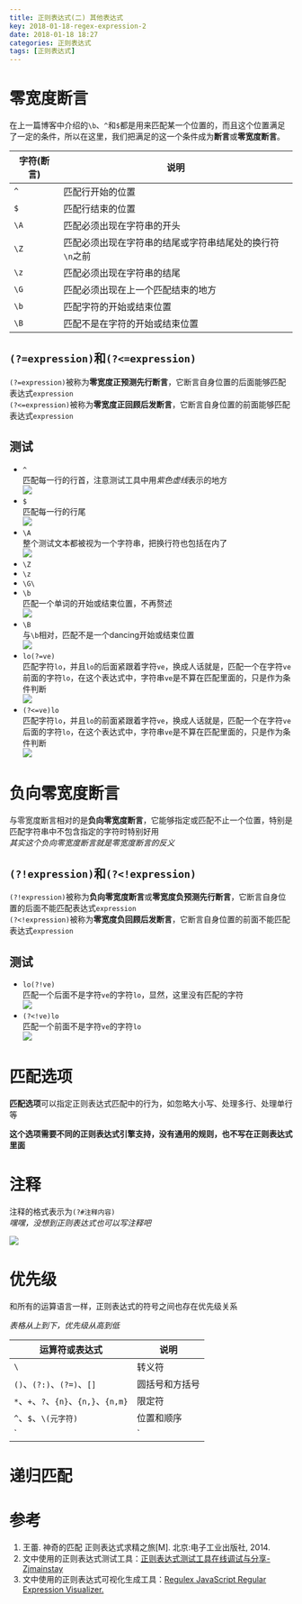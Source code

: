 ```yaml
---
title: 正则表达式(二) 其他表达式
key: 2018-01-18-regex-expression-2
date: 2018-01-18 18:27
categories: 正则表达式
tags: [正则表达式]
---
```



# 零宽度断言
在上一篇博客中介绍的`\b`、`^`和`$`都是用来匹配某一个位置的，而且这个位置满足了一定的条件，所以在这里，我们把满足的这一个条件成为**断言**或**零宽度断言**。

| 字符(断言) | 说明 |
| --- | --- |
| `^`   | 匹配行开始的位置 |
| `$`   | 匹配行结束的位置 |
| `\A`  | 匹配必须出现在字符串的开头 |
| `\Z`  | 匹配必须出现在字符串的结尾或字符串结尾处的换行符`\n`之前 |
| `\z`  | 匹配必须出现在字符串的结尾 |
| `\G`  | 匹配必须出现在上一个匹配结束的地方 |
| `\b`  | 匹配字符的开始或结束位置 |
| `\B`  | 匹配不是在字符的开始或结束位置 |

## `(?=expression)`和`(?<=expression)`
`(?=expression)`被称为**零宽度正预测先行断言**，它断言自身位置的后面能够匹配表达式`expression`  
`(?<=expression)`被称为**零宽度正回顾后发断言**，它断言自身位置的前面能够匹配表达式`expression`  

## 测试

- `^`  
匹配每一行的行首，注意测试工具中用*紫色虚线*表示的地方  
![][1]
- `$`  
匹配每一行的行尾  
![][2]
- `\A`  
整个测试文本都被视为一个字符串，把换行符也包括在内了  
![][3]
- `\Z`  
- `\z`  
- `\G\`  
- `\b`  
匹配一个单词的开始或结束位置，不再赘述  
![][4]
- `\B`  
与`\b`相对，匹配不是一个dancing开始或结束位置  
![][5]
- `lo(?=ve)`  
匹配字符`lo`，并且`lo`的后面紧跟着字符`ve`，换成人话就是，匹配一个在字符`ve`前面的字符`lo`，在这个表达式中，字符串`ve`是不算在匹配里面的，只是作为条件判断  
![][6]
- `(?<=ve)lo`  
匹配字符`lo`，并且`lo`的前面紧跟着字符`ve`，换成人话就是，匹配一个在字符`ve`后面的字符`lo`，在这个表达式中，字符串`ve`是不算在匹配里面的，只是作为条件判断  
![][7]

# 负向零宽度断言
与零宽度断言相对的是**负向零宽度断言**，它能够指定或匹配不止一个位置，特别是匹配字符串中不包含指定的字符时特别好用  
*其实这个负向零宽度断言就是零宽度断言的反义*

## `(?!expression)`和`(?<!expression)`
`(?!expression)`被称为**负向零宽度断言**或**零宽度负预测先行断言**，它断言自身位置的后面不能匹配表达式`expression`  
`(?<!expression)`被称为**零宽度负回顾后发断言**，它断言自身位置的前面不能匹配表达式`expression`  

## 测试
- `lo(?!ve)`  
匹配一个后面不是字符`ve`的字符`lo`，显然，这里没有匹配的字符  
![][8]
- `(?<!ve)lo`  
匹配一个前面不是字符`ve`的字符`lo`  
![][9]

# 匹配选项
**匹配选项**可以指定正则表达式匹配中的行为，如忽略大小写、处理多行、处理单行等

**这个选项需要不同的正则表达式引擎支持，没有通用的规则，也不写在正则表达式里面**

# 注释
注释的格式表示为`(?#注释内容)`  
*嘿嘿，没想到正则表达式也可以写注释吧*

![][10]

# 优先级
和所有的运算语言一样，正则表达式的符号之间也存在优先级关系

*表格从上到下，优先级从高到低*  

| 运算符或表达式 | 说明 |
| --- | --- |
| `\` | 转义符 |
| `()`、`(?:)`、`(?=)`、`[]` | 圆括号和方括号 |
| `*`、`+`、`?`、`{n}`、`{n,}`、`{n,m}` | 限定符 |
| `^`、`$`、`\(元字符)` | 位置和顺序 |
| `|` | “或”运算     |

# 递归匹配

# 参考
1. 王蕾. 神奇的匹配 正则表达式求精之旅[M]. 北京:电子工业出版社, 2014.
2. 文中使用的正则表达式测试工具：[正则表达式测试工具在线调试与分享-Zjmainstay](http://regex.zjmainstay.cn/)
3. 文中使用的正则表达式可视化生成工具：[Regulex JavaScript Regular Expression Visualizer.](https://jex.im/regulex/)


  [1]: https://www.github.com/lanyuanxiaoyao/GitGallery/raw/master/%E5%B0%8F%E4%B9%A6%E5%8C%A0/2018/1/19/%E6%AD%A3%E5%88%99%E8%A1%A8%E8%BE%BE%E5%BC%8F%E5%AD%A6%E4%B9%A0%28%E4%BA%8C%29%20%E5%85%B6%E4%BB%96%E8%A1%A8%E8%BE%BE%E5%BC%8F/Ashampoo_Snap_2018.01.19_08h35m27s_001_.png
  [2]: https://www.github.com/lanyuanxiaoyao/GitGallery/raw/master/%E5%B0%8F%E4%B9%A6%E5%8C%A0/2018/1/19/%E6%AD%A3%E5%88%99%E8%A1%A8%E8%BE%BE%E5%BC%8F%E5%AD%A6%E4%B9%A0%28%E4%BA%8C%29%20%E5%85%B6%E4%BB%96%E8%A1%A8%E8%BE%BE%E5%BC%8F/Ashampoo_Snap_2018.01.19_08h38m52s_002_.png
  [3]: https://www.github.com/lanyuanxiaoyao/GitGallery/raw/master/%E5%B0%8F%E4%B9%A6%E5%8C%A0/2018/1/19/%E6%AD%A3%E5%88%99%E8%A1%A8%E8%BE%BE%E5%BC%8F%E5%AD%A6%E4%B9%A0%28%E4%BA%8C%29%20%E5%85%B6%E4%BB%96%E8%A1%A8%E8%BE%BE%E5%BC%8F/Ashampoo_Snap_2018.01.19_08h42m09s_003_.png
  [4]: https://www.github.com/lanyuanxiaoyao/GitGallery/raw/master/%E5%B0%8F%E4%B9%A6%E5%8C%A0/2018/1/19/%E6%AD%A3%E5%88%99%E8%A1%A8%E8%BE%BE%E5%BC%8F%E5%AD%A6%E4%B9%A0%28%E4%BA%8C%29%20%E5%85%B6%E4%BB%96%E8%A1%A8%E8%BE%BE%E5%BC%8F/Ashampoo_Snap_2018.01.19_08h51m25s_004_.png
  [5]: https://www.github.com/lanyuanxiaoyao/GitGallery/raw/master/%E5%B0%8F%E4%B9%A6%E5%8C%A0/2018/1/19/%E6%AD%A3%E5%88%99%E8%A1%A8%E8%BE%BE%E5%BC%8F%E5%AD%A6%E4%B9%A0%28%E4%BA%8C%29%20%E5%85%B6%E4%BB%96%E8%A1%A8%E8%BE%BE%E5%BC%8F/Ashampoo_Snap_2018.01.19_08h54m59s_005_.png
  [6]: https://www.github.com/lanyuanxiaoyao/GitGallery/raw/master/%E5%B0%8F%E4%B9%A6%E5%8C%A0/2018/1/19/%E6%AD%A3%E5%88%99%E8%A1%A8%E8%BE%BE%E5%BC%8F%E5%AD%A6%E4%B9%A0%28%E4%BA%8C%29%20%E5%85%B6%E4%BB%96%E8%A1%A8%E8%BE%BE%E5%BC%8F/Ashampoo_Snap_2018.01.19_08h58m07s_006_.png
  [7]: https://www.github.com/lanyuanxiaoyao/GitGallery/raw/master/%E5%B0%8F%E4%B9%A6%E5%8C%A0/2018/1/19/%E6%AD%A3%E5%88%99%E8%A1%A8%E8%BE%BE%E5%BC%8F%E5%AD%A6%E4%B9%A0%28%E4%BA%8C%29%20%E5%85%B6%E4%BB%96%E8%A1%A8%E8%BE%BE%E5%BC%8F/Ashampoo_Snap_2018.01.19_09h03m45s_007_.png
  [8]: https://www.github.com/lanyuanxiaoyao/GitGallery/raw/master/%E5%B0%8F%E4%B9%A6%E5%8C%A0/2018/1/19/%E6%AD%A3%E5%88%99%E8%A1%A8%E8%BE%BE%E5%BC%8F%E5%AD%A6%E4%B9%A0%28%E4%BA%8C%29%20%E5%85%B6%E4%BB%96%E8%A1%A8%E8%BE%BE%E5%BC%8F/Ashampoo_Snap_2018.01.19_09h08m11s_008_.png
  [9]: https://www.github.com/lanyuanxiaoyao/GitGallery/raw/master/%E5%B0%8F%E4%B9%A6%E5%8C%A0/2018/1/19/%E6%AD%A3%E5%88%99%E8%A1%A8%E8%BE%BE%E5%BC%8F%E5%AD%A6%E4%B9%A0%28%E4%BA%8C%29%20%E5%85%B6%E4%BB%96%E8%A1%A8%E8%BE%BE%E5%BC%8F/Ashampoo_Snap_2018.01.19_09h09m21s_009_.png
  [10]: https://www.github.com/lanyuanxiaoyao/GitGallery/raw/master/%E5%B0%8F%E4%B9%A6%E5%8C%A0/2018/1/19/%E6%AD%A3%E5%88%99%E8%A1%A8%E8%BE%BE%E5%BC%8F%E5%AD%A6%E4%B9%A0%28%E4%BA%8C%29%20%E5%85%B6%E4%BB%96%E8%A1%A8%E8%BE%BE%E5%BC%8F/Ashampoo_Snap_2018.01.19_09h17m18s_010_.png
